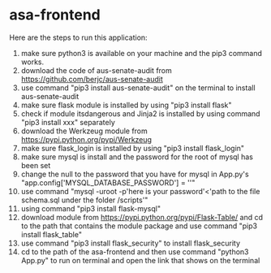 # asa-frontend
Here are the steps to run this application:
1.  make sure python3 is available on your machine and the pip3 command works.
2.  download the code of aus-senate-audit from https://github.com/berjc/aus-senate-audit
3.  use command "pip3 install aus-senate-audit" on the terminal to install aus-senate-audit
4.  make sure flask module is installed by using "pip3 install flask"
5.  check if module itsdangerous and Jinja2 is installed by using command "pip3 install xxx" separately
6.  download the Werkzeug module from https://pypi.python.org/pypi/Werkzeug
7.  make sure flask_login is installed by using "pip3 install flask_login"
8.  make sure mysql is install and the password for the root of mysql has been set
9.  change the null to the password that you have for mysql in App.py's "app.config['MYSQL_DATABASE_PASSWORD'] = ''"
10. use command "mysql -uroot -p'here is your password'<'path to the file schema.sql under the folder /scripts'"
11. using command "pip3 install flask-mysql"
12. download module from https://pypi.python.org/pypi/Flask-Table/ and cd to the path that contains the module package and use command "pip3 install flask_table"
13. use command "pip3 install flask_security" to install flask_security
14. cd to the path of the asa-frontend and then use command "python3 App.py" to run on terminal and open the link that shows on the terminal
